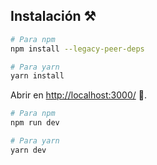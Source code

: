 ## Instalación ⚒️

```bash
# Para npm
npm install --legacy-peer-deps

# Para yarn
yarn install
```

Abrir en [http://localhost:3000/](http://localhost:3000/)  🚀.

```bash
# Para npm
npm run dev

# Para yarn
yarn dev
```
